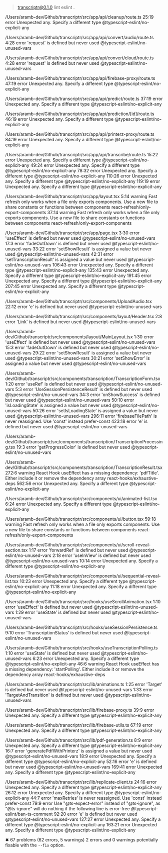 
> transcriptr@0.1.0 lint
> eslint .


/Users/aramb-dev/Github/transcriptr/src/app/api/cleanup/route.ts
  25:19  error  Unexpected any. Specify a different type  @typescript-eslint/no-explicit-any

/Users/aramb-dev/Github/transcriptr/src/app/api/convert/audio/route.ts
  4:28  error  'request' is defined but never used  @typescript-eslint/no-unused-vars

/Users/aramb-dev/Github/transcriptr/src/app/api/convert/cloud/route.ts
  4:28  error  'request' is defined but never used  @typescript-eslint/no-unused-vars

/Users/aramb-dev/Github/transcriptr/src/app/api/firebase-proxy/route.ts
  47:19  error  Unexpected any. Specify a different type  @typescript-eslint/no-explicit-any

/Users/aramb-dev/Github/transcriptr/src/app/api/predict/route.ts
  37:19  error  Unexpected any. Specify a different type  @typescript-eslint/no-explicit-any

/Users/aramb-dev/Github/transcriptr/src/app/api/prediction/[id]/route.ts
  46:19  error  Unexpected any. Specify a different type  @typescript-eslint/no-explicit-any

/Users/aramb-dev/Github/transcriptr/src/app/api/printerz-proxy/route.ts
  84:19  error  Unexpected any. Specify a different type  @typescript-eslint/no-explicit-any

/Users/aramb-dev/Github/transcriptr/src/app/api/transcribe/route.ts
   15:22  error  Unexpected any. Specify a different type  @typescript-eslint/no-explicit-any
   49:24  error  Unexpected any. Specify a different type  @typescript-eslint/no-explicit-any
   78:32  error  Unexpected any. Specify a different type  @typescript-eslint/no-explicit-any
  110:26  error  Unexpected any. Specify a different type  @typescript-eslint/no-explicit-any
  119:19  error  Unexpected any. Specify a different type  @typescript-eslint/no-explicit-any

/Users/aramb-dev/Github/transcriptr/src/app/layout.tsx
   5:14  warning  Fast refresh only works when a file only exports components. Use a new file to share constants or functions between components  react-refresh/only-export-components
  37:14  warning  Fast refresh only works when a file only exports components. Use a new file to share constants or functions between components  react-refresh/only-export-components

/Users/aramb-dev/Github/transcriptr/src/app/page.tsx
    3:30  error  'useEffect' is defined but never used                        @typescript-eslint/no-unused-vars
   17:3   error  'fadeOutDown' is defined but never used                      @typescript-eslint/no-unused-vars
   33:22  error  'setShowResult' is assigned a value but never used           @typescript-eslint/no-unused-vars
   42:31  error  'setTranscriptionResult' is assigned a value but never used  @typescript-eslint/no-unused-vars
  106:43  error  Unexpected any. Specify a different type                     @typescript-eslint/no-explicit-any
  135:43  error  Unexpected any. Specify a different type                     @typescript-eslint/no-explicit-any
  191:45  error  Unexpected any. Specify a different type                     @typescript-eslint/no-explicit-any
  207:45  error  Unexpected any. Specify a different type                     @typescript-eslint/no-explicit-any

/Users/aramb-dev/Github/transcriptr/src/components/UploadAudio.tsx
  22:12  error  'e' is defined but never used  @typescript-eslint/no-unused-vars

/Users/aramb-dev/Github/transcriptr/src/components/layout/Header.tsx
  2:8  error  'Link' is defined but never used  @typescript-eslint/no-unused-vars

/Users/aramb-dev/Github/transcriptr/src/components/layout/MainLayout.tsx
   1:30  error  'useEffect' is defined but never used               @typescript-eslint/no-unused-vars
  15:3   error  'fadeOutDown' is defined but never used             @typescript-eslint/no-unused-vars
  29:22  error  'setShowResult' is assigned a value but never used  @typescript-eslint/no-unused-vars
  30:21  error  'setShowError' is assigned a value but never used   @typescript-eslint/no-unused-vars

/Users/aramb-dev/Github/transcriptr/src/components/transcription/TranscriptionForm.tsx
    1:20  error  'useRef' is defined but never used                           @typescript-eslint/no-unused-vars
    5:3   error  'UseSessionPersistenceResult' is defined but never used      @typescript-eslint/no-unused-vars
   34:3   error  'onShowSuccess' is defined but never used                    @typescript-eslint/no-unused-vars
   50:10  error  'isLoadingState' is assigned a value but never used          @typescript-eslint/no-unused-vars
   50:26  error  'setIsLoadingState' is assigned a value but never used       @typescript-eslint/no-unused-vars
  296:11  error  'firebaseFilePath' is never reassigned. Use 'const' instead  prefer-const
  423:18  error  'e' is defined but never used                                @typescript-eslint/no-unused-vars

/Users/aramb-dev/Github/transcriptr/src/components/transcription/TranscriptionProcessing.tsx
  19:3  error  'getProgressColor' is defined but never used  @typescript-eslint/no-unused-vars

/Users/aramb-dev/Github/transcriptr/src/components/transcription/TranscriptionResult.tsx
  272:6   warning  React Hook useEffect has a missing dependency: 'pdfTitle'. Either include it or remove the dependency array  react-hooks/exhaustive-deps
  562:56  error    Unexpected any. Specify a different type                                                                     @typescript-eslint/no-explicit-any

/Users/aramb-dev/Github/transcriptr/src/components/ui/animated-list.tsx
  6:24  error  Unexpected any. Specify a different type  @typescript-eslint/no-explicit-any

/Users/aramb-dev/Github/transcriptr/src/components/ui/button.tsx
  59:18  warning  Fast refresh only works when a file only exports components. Use a new file to share constants or functions between components  react-refresh/only-export-components

/Users/aramb-dev/Github/transcriptr/src/components/ui/scroll-reveal-section.tsx
   1:17  error  'forwardRef' is defined but never used    @typescript-eslint/no-unused-vars
   2:18  error  'useInView' is defined but never used     @typescript-eslint/no-unused-vars
  10:14  error  Unexpected any. Specify a different type  @typescript-eslint/no-explicit-any

/Users/aramb-dev/Github/transcriptr/src/components/ui/sequential-reveal-list.tsx
  10:23  error  Unexpected any. Specify a different type  @typescript-eslint/no-explicit-any
  11:18  error  Unexpected any. Specify a different type  @typescript-eslint/no-explicit-any

/Users/aramb-dev/Github/transcriptr/src/hooks/useScrollAnimation.tsx
  1:10  error  'useEffect' is defined but never used  @typescript-eslint/no-unused-vars
  1:29  error  'useState' is defined but never used   @typescript-eslint/no-unused-vars

/Users/aramb-dev/Github/transcriptr/src/hooks/useSessionPersistence.ts
  9:10  error  'TranscriptionStatus' is defined but never used  @typescript-eslint/no-unused-vars

/Users/aramb-dev/Github/transcriptr/src/hooks/useTranscriptionPolling.ts
   1:10  error    'useState' is defined but never used                                                                             @typescript-eslint/no-unused-vars
   6:23  error    Unexpected any. Specify a different type                                                                         @typescript-eslint/no-explicit-any
  46:6   warning  React Hook useEffect has a missing dependency: 'startPolling'. Either include it or remove the dependency array  react-hooks/exhaustive-deps

/Users/aramb-dev/Github/transcriptr/src/lib/animations.ts
  1:25  error  'Target' is defined but never used               @typescript-eslint/no-unused-vars
  1:33  error  'TargetAndTransition' is defined but never used  @typescript-eslint/no-unused-vars

/Users/aramb-dev/Github/transcriptr/src/lib/firebase-proxy.ts
  39:9  error  Unexpected any. Specify a different type  @typescript-eslint/no-explicit-any

/Users/aramb-dev/Github/transcriptr/src/lib/firebase-utils.ts
  67:19  error  Unexpected any. Specify a different type  @typescript-eslint/no-explicit-any

/Users/aramb-dev/Github/transcriptr/src/lib/pdf-generation.ts
    8:9   error  Unexpected any. Specify a different type                      @typescript-eslint/no-explicit-any
   16:7   error  'generatePdfWithPrinterz' is assigned a value but never used  @typescript-eslint/no-unused-vars
   18:9   error  Unexpected any. Specify a different type                      @typescript-eslint/no-explicit-any
   52:16  error  'e' is defined but never used                                 @typescript-eslint/no-unused-vars
  169:41  error  Unexpected any. Specify a different type                      @typescript-eslint/no-explicit-any

/Users/aramb-dev/Github/transcriptr/src/lib/replicate-client.ts
   24:16  error  Unexpected any. Specify a different type                                                                             @typescript-eslint/no-explicit-any
   26:12  error  Unexpected any. Specify a different type                                                                             @typescript-eslint/no-explicit-any
   44:7   error  'maxRetries' is never reassigned. Use 'const' instead                                                                prefer-const
   79:9   error  Use "@ts-expect-error" instead of "@ts-ignore", as "@ts-ignore" will do nothing if the following line is error-free  @typescript-eslint/ban-ts-comment
   92:20  error  'e' is defined but never used                                                                                        @typescript-eslint/no-unused-vars
  127:27  error  Unexpected any. Specify a different type                                                                             @typescript-eslint/no-explicit-any
  163:21  error  Unexpected any. Specify a different type                                                                             @typescript-eslint/no-explicit-any

✖ 67 problems (62 errors, 5 warnings)
  2 errors and 0 warnings potentially fixable with the `--fix` option.

